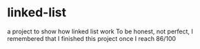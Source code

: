 # linked-list
 a project to show how linked list work
 To be honest, not perfect, I remembered that I finished this project once I reach 86/100
